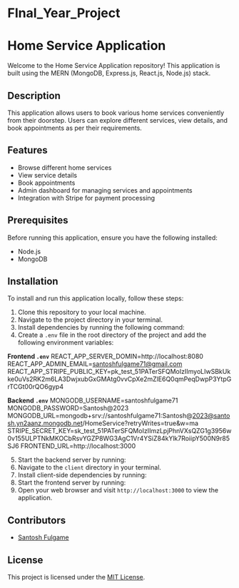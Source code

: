 # FInal_Year_Project
# Home Service Application

Welcome to the Home Service Application repository! This application is built using the MERN (MongoDB, Express.js, React.js, Node.js) stack.

## Description

This application allows users to book various home services conveniently from their doorstep. Users can explore different services, view details, and book appointments as per their requirements.

## Features

- Browse different home services
- View service details
- Book appointments
- Admin dashboard for managing services and appointments
- Integration with Stripe for payment processing

## Prerequisites

Before running this application, ensure you have the following installed:

- Node.js
- MongoDB

## Installation

To install and run this application locally, follow these steps:

1. Clone this repository to your local machine.
2. Navigate to the project directory in your terminal.
3. Install dependencies by running the following command:
4. Create a `.env` file in the root directory of the project and add the following environment variables:

**Frontend `.env`**
REACT_APP_SERVER_DOMIN=http://localhost:8080
REACT_APP_ADMIN_EMAIL=santoshfulgame71@gmail.com
REACT_APP_STRIPE_PUBLIC_KEY=pk_test_51PATerSFQMoIzIImyoLIwSBkUkke0uVs2RK2m6LA3DwjxubGxGMAtg0vvCpXe2mZlE6Q0qmPeqDwpP3YtpGrTCGt00rQO6gyp4

**Backend `.env`**
MONGODB_USERNAME=santoshfulgame71
MONGODB_PASSWORD=Santosh@2023
MONGODB_URL=mongodb+srv://santoshfulgame71:Santosh@2023@santosh.yn2aanz.mongodb.net/HomeService?retryWrites=true&w=ma
STRIPE_SECRET_KEY=sk_test_51PATerSFQMoIzIImzLpjPhnVXsQZG1g3956w0v155ULPTNkMKOCbRsvYGZP8WG3AgC1Vr4YSiZ84kYlk7RoiipY500N9r85SJ6
FRONTEND_URL=http://localhost:3000

5. Start the backend server by running:
6. Navigate to the `client` directory in your terminal.
7. Install client-side dependencies by running:
8. Start the frontend server by running:
9. Open your web browser and visit `http://localhost:3000` to view the application.

## Contributors

- [Santosh Fulgame](https://github.com/SantoshFulgame)
  

## License

This project is licensed under the [MIT License](LICENSE).
